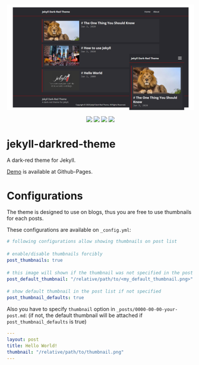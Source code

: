 ![IMAGE](image.png)

<p align="center">
  <img src="https://img.shields.io/travis/kkent030315/jekyll-darkred-theme?style=for-the-badge">
  <img src="https://img.shields.io/gem/v/jekyll-darkred-theme?style=for-the-badge">
  <img src="https://img.shields.io/github/license/kkent030315/jekyll-darkred-theme?style=for-the-badge">
  <img src="https://img.shields.io/github/issues/kkent030315/jekyll-darkred-theme?style=for-the-badge">
</p>

# jekyll-darkred-theme
A dark-red theme for Jekyll.

[Demo](https://kkent030315.github.io/jekyll-darkred-theme) is available at Github-Pages.

# Configurations

The theme is designed to use on blogs, thus you are free to use thumbnails for each posts.

These configurations are available on `_config.yml`:

```yml
# following configurations allow showing thumbnails on post list

# enable/disable thumbnails forcibly
post_thumbnails: true

# this image will shown if the thumbnail was not specified in the post
post_default_thumbnail: "/relative/path/to/<my_default_thumbnail.png>"

# show default thumbnail in the post list if not specified
post_thumbnail_defaults: true
```

Also you have to specify `thumbnail` option in `_posts/0000-00-00-your-post.md`:
(if not, the default thumbnail will be attached if `post_thumbnail_defaults` is true)

```yml
---
layout: post
title: Hello World!
thumbnail: "/relative/path/to/thumbnail.png"
---
```